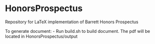 # HonorsProspectus
Repository for LaTeX implementation of Barrett Honors Prospectus

To generate document:
    - Run build.sh to build document. The pdf will be located in HonorsProspectus/output
